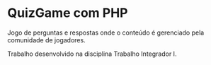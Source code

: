 # QuizGame com PHP

Jogo de perguntas e respostas onde o conteúdo é gerenciado pela comunidade de jogadores.

Trabalho desenvolvido na disciplina Trabalho Integrador I.
